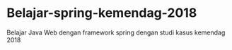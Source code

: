 # Belajar-spring-kemendag-2018
Belajar Java Web dengan framework spring dengan studi kasus kemendag 2018
